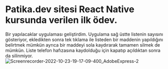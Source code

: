 # Patika.dev sitesi React Native kursunda verilen ilk ödev.
Bir yapılacaklar uygulaması geliştirdim. Uygulama sağ üstte listenin sayısını gösteriyor, ekledikten sonra tek tıklama ile listeden bir maddenin yapıldığını belirtmek mümkün ayrıca bir maddeyi sola kaydırarak tamamen silmek de mümkün. Liste telefon hafızasına kaydolduğu için kapatıp açıldıktan sonra da silinmiyor.
<br>
![Screenrecorder-2022-10-23-19-17-09-400_AdobeExpress-2](https://user-images.githubusercontent.com/34922164/197404745-6e0723f1-9002-49eb-8a98-1e6a81ebbf8a.gif)
